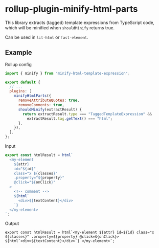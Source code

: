 # rollup-plugin-minify-html-parts

This library extracts (tagged) template expressions from TypeScript code, which will be minified when `shouldMinify` returns true.

Can be used in `lit-html` or `fast-element`.

## Example

Rollup config

```js
import { minify } from "minify-html-template-expression";

export default {
  // ...
  plugins: [
    minifyHtmlParts({
      removeAttributeQuotes: true,
      removeComments: true,
      shouldMinify(extractResult) {
        return extractResult.type === "TaggedTemplateExpression" &&
          extractResult.tag.getText() === "html";
      },
    }),
  ],
};
```

Input

```js
export const htmlResult = html`
  <my-element
    ${attr}
    id="${id}"
    class="x ${classes}"
    .property="${property}"
    @click="${onClick}"
  >
    <!-- comment -->
    ${html`
      <div>${textContent}</div>
    `}
  </my-element>
`;
```

Output

```plain
export const htmlResult = html`<my-element ${attr} id=${id} class="x ${classes}" .property=${property} @click=${onClick}> ${html`<div>${textContent}</div>`} </my-element>`;
```
